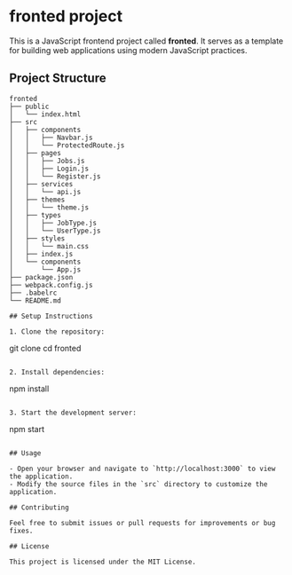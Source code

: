 # fronted project

This is a JavaScript frontend project called **fronted**. It serves as a template for building web applications using modern JavaScript practices.

## Project Structure

```
fronted
├── public
│   └── index.html
├── src
│   ├── components
│   │   ├── Navbar.js
│   │   └── ProtectedRoute.js
│   ├── pages
│   │   ├── Jobs.js
│   │   ├── Login.js
│   │   └── Register.js
│   ├── services
│   │   └── api.js
│   ├── themes
│   │   └── theme.js
│   ├── types
│   │   ├── JobType.js
│   │   └── UserType.js
│   ├── styles
│   │   └── main.css
│   ├── index.js
│   └── components
│       └── App.js
├── package.json
├── webpack.config.js
├── .babelrc
└── README.md

## Setup Instructions

1. Clone the repository:
   ```
   git clone <repository-url>
   cd fronted
   ```

2. Install dependencies:
   ```
   npm install
   ```

3. Start the development server:
   ```
   npm start
   ```

## Usage

- Open your browser and navigate to `http://localhost:3000` to view the application.
- Modify the source files in the `src` directory to customize the application.

## Contributing

Feel free to submit issues or pull requests for improvements or bug fixes. 

## License

This project is licensed under the MIT License.
